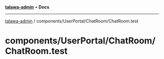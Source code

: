 [**talawa-admin**](../../../../README.md) • **Docs**

***

[talawa-admin](../../../../modules.md) / components/UserPortal/ChatRoom/ChatRoom.test

# components/UserPortal/ChatRoom/ChatRoom.test
